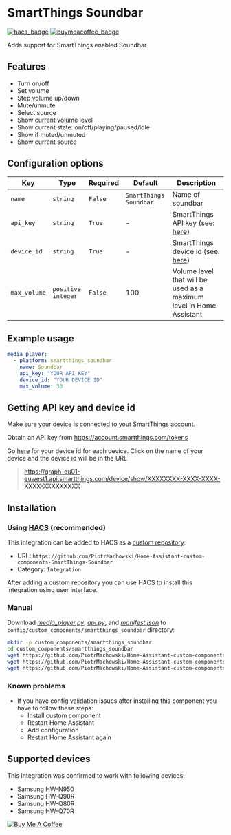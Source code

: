 # SmartThings Soundbar


[![hacs_badge](https://img.shields.io/badge/HACS-Custom-orange.svg)](https://github.com/custom-components/hacs)
[![buymeacoffee_badge](https://img.shields.io/badge/Donate-buymeacoffe-ff813f?style=flat)](https://www.buymeacoffee.com/PiotrMachowski)


Adds support for SmartThings enabled Soundbar

## Features

- Turn on/off 
- Set volume
- Step volume up/down
- Mute/unmute
- Select source
- Show current volume level
- Show current state: on/off/playing/paused/idle
- Show if muted/unmuted
- Show current source


## Configuration options

| Key | Type | Required | Default | Description |
| --- | --- | --- | --- | --- |
| `name` | `string` | `False` | `SmartThings Soundbar` | Name of soundbar |
| `api_key` | `string` | `True` | - | SmartThings API key (see: [here](https://github.com/PiotrMachowski/Home-Assistant-custom-components-SmartThings-Soundbar#getting-api-key-and-device-id)) |
| `device_id` | `string` | `True` | - | SmartThings device id (see: [here](https://github.com/PiotrMachowski/Home-Assistant-custom-components-SmartThings-Soundbar#getting-api-key-and-device-id)) |
| `max_volume` | `positive integer` | `False` | 100 | Volume level that will be used as a maximum level in Home Assistant |

## Example usage

```yaml
media_player:
  - platform: smartthings_soundbar
    name: Soundbar
    api_key: "YOUR API KEY"
    device_id: "YOUR DEVICE ID"
    max_volume: 30
```


## Getting API key and device id

Make sure your device is connected to yout SmartThings account.

Obtain an API key from https://account.smartthings.com/tokens

Go [here](https://graph-eu01-euwest1.api.smartthings.com/device/list) for your device id for each device. Click on the name of your device and the device id will be in the URL

> https://graph-eu01-euwest1.api.smartthings.com/device/show/XXXXXXXX-XXXX-XXXX-XXXX-XXXXXXXXX


## Installation

### Using [HACS](https://hacs.xyz/) (recommended)

This integration can be added to HACS as a [custom repository](https://hacs.xyz/docs/faq/custom_repositories):
* URL: `https://github.com/PiotrMachowski/Home-Assistant-custom-components-SmartThings-Soundbar`
* Category: `Integration`

After adding a custom repository you can use HACS to install this integration using user interface.

### Manual

Download [*media_player.py*](https://github.com/PiotrMachowski/Home-Assistant-custom-components-SmartThings-Soundbar/raw/master/custom_components/smartthings_soundbar/media_player.py), [*api.py*](https://github.com/PiotrMachowski/Home-Assistant-custom-components-SmartThings-Soundbar/raw/master/custom_components/smartthings_soundbar/api.py),
and [*manifest.json*](https://github.com/PiotrMachowski/Home-Assistant-custom-components-SmartThings-Soundbar/raw/master/custom_components/smartthings_soundbar/manifest.json) to `config/custom_components/smartthings_soundbar` directory:
```bash
mkdir -p custom_components/smartthings_soundbar
cd custom_components/smartthings_soundbar
wget https://github.com/PiotrMachowski/Home-Assistant-custom-components-SmartThings-Soundbar/raw/master/custom_components/smartthings_soundbar/media_player.py
wget https://github.com/PiotrMachowski/Home-Assistant-custom-components-SmartThings-Soundbar/raw/master/custom_components/smartthings_soundbar/api.py
wget https://github.com/PiotrMachowski/Home-Assistant-custom-components-SmartThings-Soundbar/raw/master/custom_components/smartthings_soundbar/manifest.json
```

### Known problems

* If you have config validation issues after installing this component you have to follow these steps:
  * Install custom component
  * Restart Home Assistant
  * Add configuration
  * Restart Home Assistant again

## Supported devices

This integration was confirmed to work with following devices:

- Samsung HW-N950
- Samsung HW-Q90R
- Samsung HW-Q80R
- Samsung HW-Q70R


<a href="https://www.buymeacoffee.com/PiotrMachowski" target="_blank"><img src="https://bmc-cdn.nyc3.digitaloceanspaces.com/BMC-button-images/custom_images/orange_img.png" alt="Buy Me A Coffee" style="height: auto !important;width: auto !important;" ></a>
